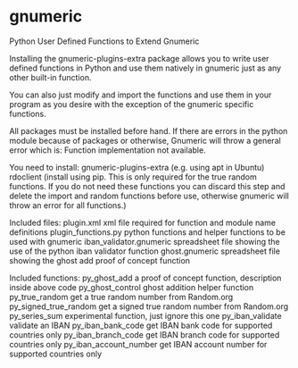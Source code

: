 # gnumeric
Python User Defined Functions to Extend Gnumeric

Installing the gnumeric-plugins-extra package allows you to write user defined functions in Python and use them natively in gnumeric just as any other built-in function.

You can also just modify and import the functions and use them in your program as you desire with the exception of the gnumeric specific functions.

All packages must be installed before hand. If there are errors in the python module because of packages or otherwise, Gnumeric will throw a general error which is: Function implementation not available.

You need to install:
  gnumeric-plugins-extra (e.g. using apt in Ubuntu)
  rdoclient (install using pip. This is only required for the true random functions. If you do not need these functions you can discard this step and delete the import and random functions before use, otherwise gnumeric will throw an error for all functions.) 
  
  Included files:
    plugin.xml                xml file required for function and module name definitions
    plugin_functions.py       python functions and helper functions to be used with gnumeric
    iban_validator.gnumeric   spreadsheet file showing the use of the python iban validator function
    ghost.gnumeric            spreadsheet file showing the ghost add proof of concept function
    
Included functions:
    py_ghost_add                  a proof of concept function, description inside above code
    py_ghost_control              ghost addition helper function
    py_true_random                get a true random number from Random.org
    py_signed_true_random         get a signed true random number from Random.org
    py_series_sum                 experimental function, just ignore this one
    py_iban_validate              validate an IBAN
    py_iban_bank_code             get IBAN bank code for supported countries only
    py_iban_branch_code           get IBAN branch code for supported countries only
    py_iban_account_number        get IBAN account number for supported countries only
    
